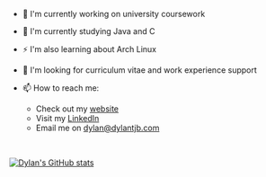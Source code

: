 
- 🔭 I'm currently working on university coursework

- 🌱 I'm currently studying Java and C

- ⚡ I'm also learning about Arch Linux

- 🤔 I'm looking for curriculum vitae and work experience support

- 📫 How to reach me:

  - Check out my [website](https://dylantjb.com)
  - Visit my [LinkedIn](https://www.linkedin.com/in/dylantjb)
  - Email me on [dylan@dylantjb.com](mailto:dylan@dylantjb.com)
<br>

[![Dylan's GitHub stats](https://github-readme-stats.vercel.app/api?username=dylantjb&show_icons=true&theme=tokyonight)](https://github.com/anuraghazra/github-readme-stats)

